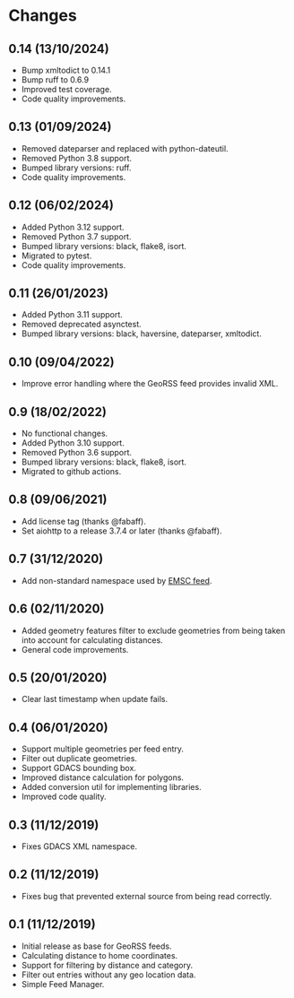 # Changes

## 0.14 (13/10/2024)
* Bump xmltodict to 0.14.1
* Bump ruff to 0.6.9
* Improved test coverage.
* Code quality improvements.

## 0.13 (01/09/2024)
* Removed dateparser and replaced with python-dateutil.
* Removed Python 3.8 support.
* Bumped library versions: ruff.
* Code quality improvements.

## 0.12 (06/02/2024)
* Added Python 3.12 support.
* Removed Python 3.7 support.
* Bumped library versions: black, flake8, isort.
* Migrated to pytest.
* Code quality improvements.

## 0.11 (26/01/2023)
* Added Python 3.11 support.
* Removed deprecated asynctest.
* Bumped library versions: black, haversine, dateparser, xmltodict.

## 0.10 (09/04/2022)
* Improve error handling where the GeoRSS feed provides invalid XML.

## 0.9 (18/02/2022)
* No functional changes.
* Added Python 3.10 support.
* Removed Python 3.6 support.
* Bumped library versions: black, flake8, isort.
* Migrated to github actions.

## 0.8 (09/06/2021)
* Add license tag (thanks @fabaff).
* Set aiohttp to a release 3.7.4 or later (thanks @fabaff).

## 0.7 (31/12/2020)
* Add non-standard namespace used by [EMSC feed](https://www.emsc-csem.org/service/rss/rss.php).

## 0.6 (02/11/2020)
* Added geometry features filter to exclude geometries from being taken into
  account for calculating distances.
* General code improvements.

## 0.5 (20/01/2020)
* Clear last timestamp when update fails.

## 0.4 (06/01/2020)
* Support multiple geometries per feed entry.
* Filter out duplicate geometries.
* Support GDACS bounding box.
* Improved distance calculation for polygons.
* Added conversion util for implementing libraries.
* Improved code quality. 

## 0.3 (11/12/2019)
* Fixes GDACS XML namespace.

## 0.2 (11/12/2019)
* Fixes bug that prevented external source from being read correctly.

## 0.1 (11/12/2019)
* Initial release as base for GeoRSS feeds.
* Calculating distance to home coordinates.
* Support for filtering by distance and category.
* Filter out entries without any geo location data.
* Simple Feed Manager.

